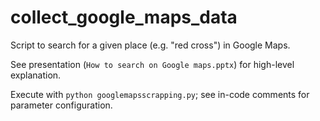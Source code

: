 # collect_google_maps_data

Script to search for a given place (e.g. "red cross") in Google Maps.

See presentation (`How to search on Google maps.pptx`) for high-level explanation.

Execute with `python googlemapsscrapping.py`; see in-code comments for parameter configuration.
